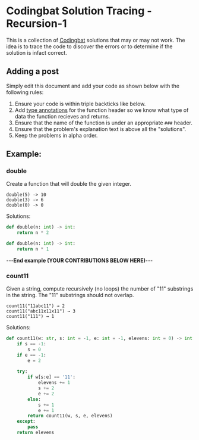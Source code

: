 # Codingbat Solution Tracing - Recursion-1
This is a collection of [Codingbat](http://codingbat.com) solutions that may or may not work. 
The idea is to trace the code to discover the errors or to determine if the solution is infact correct.

## Adding a post
Simply edit this document and add your code as shown below with the following rules:
1. Ensure your code is within triple backticks like below. 
2. Add [type annotations](https://docs.python.org/3/library/typing.html) for the function header so we know what type of data the function recieves and returns.
3. Ensure that the name of the function is under an appropriate `###` header.
4. Ensure that the problem's explanation text is above all the "solutions". 
5. Keep the problems in alpha order.

## Example:
### double
Create a function that will double the given integer.
```
double(5) -> 10
double(3) -> 6
double(0) -> 0
```
Solutions:

```python
def double(n: int) -> int:
    return n * 2
```

```python
def double(n: int) -> int:
    return n * 1
```

---**End example (YOUR CONTRIBUTIONS BELOW HERE)**---

### count11
Given a string, compute recursively (no loops) the number of "11" substrings in the string. The "11" substrings should not overlap.
```
count11("11abc11") → 2
count11("abc11x11x11") → 3
count11("111") → 1
```

Solutions:
```python
def count11(w: str, s: int = -1, e: int = -1, elevens: int = 0) -> int:
    if s == -1:
        s = 0
    if e == -1:
        e = 2
    
    try:
        if w[s:e] == '11':
            elevens += 1
            s += 2
            e += 2
        else:
            s += 1
            e += 1
        return count11(w, s, e, elevens)
    except:
        pass
    return elevens
```

